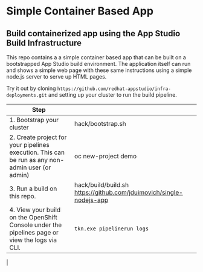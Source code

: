 # Simple Container Based App 

## Build containerized app using the App Studio Build Infrastructure 

This repo contains a a simple container based app that can be built on a bootstrapped App Studio build environment.
The application itself can run and shows a simple web page with these same instructions using a simple node.js server to serve up HTML pages. 

Try it out by cloning `https://github.com/redhat-appstudio/infra-deployments.git`  and setting up your cluster to run the build pipeline.
 
| Step    |    |
| ----------- | ----------- |
| 1.  Bootstrap your cluster    |  hack/bootstrap.sh    |
| 2.  Create project for your pipelines execution. This can be run as any non-admin user (or admin)    |  oc new-project demo     |  
| 3.  Run a build on this repo. |  hack/build/build.sh  https://github.com/jduimovich/single-nodejs-app       |
| 4.  View your build on the OpenShift Console under the pipelines page or view the logs via CLI. |  `tkn.exe pipelinerun logs`   


|
 

